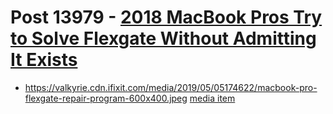 # Post 13979 - [2018 MacBook Pros Try to Solve Flexgate Without Admitting It Exists](https://www.ifixit.com/News/13979/apples-2018-macbook-pros-attempt-to-solve-flexgate-without-admitting-it-exists)

- https://valkyrie.cdn.ifixit.com/media/2019/05/05174622/macbook-pro-flexgate-repair-program-600x400.jpeg [media item](media-27381.md)